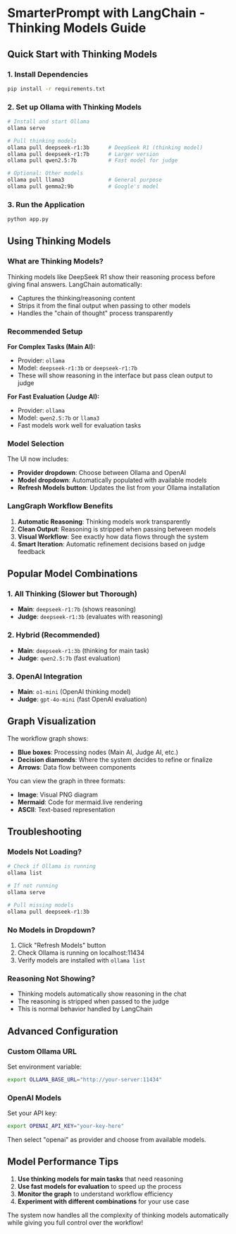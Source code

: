 # SmarterPrompt with LangChain - Thinking Models Guide

## Quick Start with Thinking Models

### 1. Install Dependencies
```bash
pip install -r requirements.txt
```

### 2. Set up Ollama with Thinking Models
```bash
# Install and start Ollama
ollama serve

# Pull thinking models
ollama pull deepseek-r1:3b      # DeepSeek R1 (thinking model)
ollama pull deepseek-r1:7b      # Larger version
ollama pull qwen2.5:7b          # Fast model for judge

# Optional: Other models
ollama pull llama3              # General purpose
ollama pull gemma2:9b           # Google's model
```

### 3. Run the Application
```bash
python app.py
```

## Using Thinking Models

### What are Thinking Models?
Thinking models like DeepSeek R1 show their reasoning process before giving final answers. LangChain automatically:
- Captures the thinking/reasoning content
- Strips it from the final output when passing to other models
- Handles the "chain of thought" process transparently

### Recommended Setup

**For Complex Tasks (Main AI):**
- Provider: `ollama`
- Model: `deepseek-r1:3b` or `deepseek-r1:7b`
- These will show reasoning in the interface but pass clean output to judge

**For Fast Evaluation (Judge AI):**
- Provider: `ollama`
- Model: `qwen2.5:7b` or `llama3`
- Fast models work well for evaluation tasks

### Model Selection

The UI now includes:
- **Provider dropdown**: Choose between Ollama and OpenAI
- **Model dropdown**: Automatically populated with available models
- **Refresh Models button**: Updates the list from your Ollama installation

### LangGraph Workflow Benefits

1. **Automatic Reasoning**: Thinking models work transparently
2. **Clean Output**: Reasoning is stripped when passing between models  
3. **Visual Workflow**: See exactly how data flows through the system
4. **Smart Iteration**: Automatic refinement decisions based on judge feedback

## Popular Model Combinations

### 1. All Thinking (Slower but Thorough)
- **Main**: `deepseek-r1:7b` (shows reasoning)
- **Judge**: `deepseek-r1:3b` (evaluates with reasoning)

### 2. Hybrid (Recommended)
- **Main**: `deepseek-r1:3b` (thinking for main task)
- **Judge**: `qwen2.5:7b` (fast evaluation)

### 3. OpenAI Integration
- **Main**: `o1-mini` (OpenAI thinking model)
- **Judge**: `gpt-4o-mini` (fast OpenAI evaluation)

## Graph Visualization

The workflow graph shows:
- **Blue boxes**: Processing nodes (Main AI, Judge AI, etc.)
- **Decision diamonds**: Where the system decides to refine or finalize
- **Arrows**: Data flow between components

You can view the graph in three formats:
- **Image**: Visual PNG diagram
- **Mermaid**: Code for mermaid.live rendering  
- **ASCII**: Text-based representation

## Troubleshooting

### Models Not Loading?
```bash
# Check if Ollama is running
ollama list

# If not running
ollama serve

# Pull missing models
ollama pull deepseek-r1:3b
```

### No Models in Dropdown?
1. Click "Refresh Models" button
2. Check Ollama is running on localhost:11434
3. Verify models are installed with `ollama list`

### Reasoning Not Showing?
- Thinking models automatically show reasoning in the chat
- The reasoning is stripped when passed to the judge
- This is normal behavior handled by LangChain

## Advanced Configuration

### Custom Ollama URL
Set environment variable:
```bash
export OLLAMA_BASE_URL="http://your-server:11434"
```

### OpenAI Models
Set your API key:
```bash
export OPENAI_API_KEY="your-key-here"
```

Then select "openai" as provider and choose from available models.

## Model Performance Tips

1. **Use thinking models for main tasks** that need reasoning
2. **Use fast models for evaluation** to speed up the process
3. **Monitor the graph** to understand workflow efficiency
4. **Experiment with different combinations** for your use case

The system now handles all the complexity of thinking models automatically while giving you full control over the workflow!